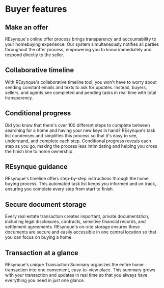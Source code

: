 # Buyer features

## Make an offer

REsynque's online offer process brings transparency and accountability to your homebuying experience. Our system simultaneously notifies all parties throughout the offer process, empowering you to know immediately and respond directly to the seller.

## Collaborative timeline

With REsynque's collaborative timeline tool, you won't have to worry about sending constant emails and texts to ask for updates. Instead, buyers, sellers, and agents see completed and pending tasks in real time with total transparency.

## Conditional progress

Did you know that there's over 100 different steps to complete between searching for a home and having your new keys in hand? REsynque's task list condenses and simplifies this process so that it's easy to see, understand, and complete each step. Conditional progress reveals each step as you go, making the process less intimidating and helping you cross the finish line to home ownership.

## REsynque guidance

REsynque's timeline offers step-by-step instructions through the home buying process. This automated task list keeps you informed and on track, ensuring you complete every step from start to finish.

## Secure document storage

Every real estate transaction creates important, private documentation, including legal disclosures, contracts, sensitive financial records, and settlement agreements. REsynque's on-site storage ensures these documents are secure and easily accessible in one central location so that you can focus on buying a home. 

## Transaction at a glance

REsynque's unique Transaction Summary organizes the entire home transaction into one convenient, easy-to-view place. This summary grows with your transaction and updates in real time so that you always have everything you need in just one glance.
